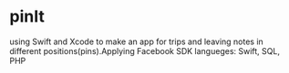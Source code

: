 # pinIt
using Swift and Xcode to make an app for trips and leaving notes in different positions(pins).Applying Facebook SDK
langueges: Swift, SQL, PHP 
